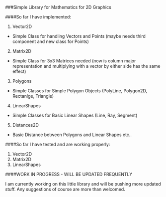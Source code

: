 ###Simple Library for Mathematics for 2D Graphics

####So far I have implemented:

1. Vector2D
  * Simple Class for handling Vectors and Points (maybe needs third component and new class for Points)
2. Matrix2D
  * Simple Class for 3x3 Matrices needed (now is column major representation and multiplying with a vector by either side has the same effect)
3. Polygons
  * Simple Classes for Simple Polygon Objects (PolyLine, Polygon2D, Rectanlge, Triangle)
4. LinearShapes
  * Simple Classes for Basic Linear Shapes (Line, Ray, Segment)
5. Distances2D
  * Basic Distance between Polygons and Linear Shapes etc..


####So far I have tested and are working properly:

1. Vector2D
2. Matrix2D
3. LinearShapes


####WORK IN PROGRESS - WILL BE UPDATED FREQUENTLY

I am currently working on this little library and will be pushing more updated stuff. Any suggestions of course are more than welcomed.